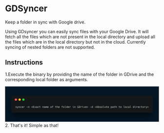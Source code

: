 # GDSyncer
Keep a folder in sync with Google drive.

Using GDsyncer you can easily sync files with your Google Drive. It will fetch all the files which are not present in the local directory and upload all the files which are in the local directory but not in the cloud. Currently syncing of nested folders are not supported. 

## Instructions
1.Execute the binary by providing the name of the folder in GDrive and the corresponding local folder as arguments.

![terminal](screenshot.png)
2. That's it! Simple as that!

